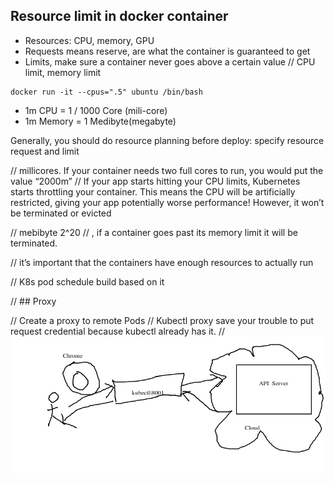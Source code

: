 

## Resource limit in docker container

*  Resources: CPU, memory, GPU
*  Requests means reserve, are what the container is guaranteed to get
*  Limits, make sure a container never goes above a certain value
// CPU limit, memory limit


```
docker run -it --cpus=".5" ubuntu /bin/bash
```

*  1m CPU = 1 / 1000 Core (mili-core)
*  1m Memory = 1 Medibyte(megabyte)

Generally, you should do resource planning before deploy: specify resource request and limit

// millicores. If your container needs two full cores to run, you would put the value “2000m”
//  If your app starts hitting your CPU limits, Kubernetes starts throttling your container. This means the CPU will be artificially restricted, giving your app potentially worse performance! However, it won’t be terminated or evicted

//  mebibyte 2^20
// , if a container goes past its memory limit it will be terminated.

//  it’s important that the containers have enough resources to actually run

// K8s pod schedule build based on it




// ## Proxy

// Create a proxy to remote Pods
// Kubectl proxy save your trouble to put request credential because kubectl already has it.
 //  ![20200705211742](https://raw.githubusercontent.com/eliteGoblin/images/master/blog/img/picgo/20200705211742.png)